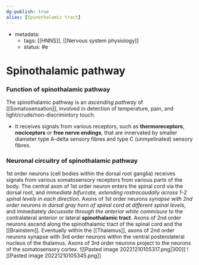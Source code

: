 ```yaml
---
dg-publish: true
alias: [Spinothalamic tract]
---
```

- metadata:
	- tags: [[HNNS]], [[Nervous system physiology]]
	- status: #e 
# Spinothalamic pathway
### Function of spinothalamic pathway
The spinothalamic pathway is an *ascending pathway* of [[Somatosensation]], involved in detection of temperature, pain, and light/crude/non-discrimintory touch.
- It receives signals from various receptors, such as **thermoreceptors**, **nociceptors** or **free nerve endings**, that are innervated by smaller diameter type A-delta sensory fibres and type C (unmyelinated) sensory fibres.
### Neuronal circuitry of spinothalamic pathway
1st order neurons (cell bodies within the dorsal root ganglia) receives signals from various somatosensory receptors from various parts of the body.
The central axon of 1st order neuron enters the spinal cord via the dorsal root, and *immediate bifurcate, extending rostrocaudally across 1-2 spinal levels in each direction*.
Axons of 1st order neurons *synapse with 2nd order neurons in dorsal gray horn of spinal cord at different spinal levels*, and immediately *decussate through the anterior white commisure* to the contralateral anterior or lateral **spinothalamic tract**.
Axons of 2nd order neurons ascend along the spinothalamic tract of the spinal cord and the [[Brainstem]].
Eventually within the [[Thalamus]], axons of 2nd order neurons synapse with 3rd order neurons within the ventral posterolateral nucleus of the thalamus.
Axons of 3rd order neurons project to the neurons of the somatosensory cortex.
![[Pasted image 20221210105317.png|300]]
![[Pasted image 20221210105345.png]]